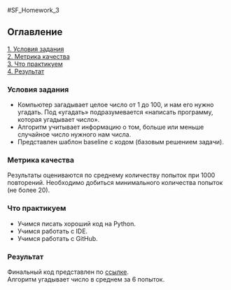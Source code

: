 #SF_Homework_3

## Оглавление  
[1. Условия задания](.README.md#Условия-задания)  
[2. Метрика качества](.README.md#Метрика-качества)  
[3. Что практикуем](.README.md#Что-практикуем)    
[4. Результат](.README.md#Результат)    


### **Условия задания**
- Компьютер загадывает целое число от 1 до 100, и нам его нужно угадать. Под «угадать» подразумевается «написать программу, которая угадывает число».
- Алгоритм учитывает информацию о том, больше или меньше случайное число нужного нам числа.
- Представлен шаблон baseline с кодом (базовым решением задачи).

### **Метрика качества**
Результаты оцениваются по среднему количеству попыток при 1000 повторений. Необходимо добиться минимального количества попыток (не более 20).

### **Что практикуем**
- Учимся писать хороший код на Python.
- Учимся работать с IDE.
- Учимся работать с GitHub.

### **Результат**
Финальный код представлен по [ссылке](.Borkovskaya_HW3.ipynb).   
Алгоритм угадывает число в среднем за 6 попыток.




